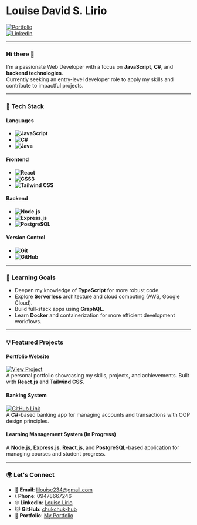 # Louise David S. Lirio  
[![Portfolio](https://img.shields.io/badge/Portfolio-Click%20Here-blue)](https://portfolio-five-vert-36.vercel.app)  
[![LinkedIn](https://img.shields.io/badge/LinkedIn-Louise%20Lirio-blue)](https://www.linkedin.com/in/louise-lirio-49165a277/)  

---

### Hi there 👋

I'm a passionate Web Developer with a focus on **JavaScript**, **C#**, and **backend technologies**.  
Currently seeking an entry-level developer role to apply my skills and contribute to impactful projects.

---

### 🚀 **Tech Stack**

#### **Languages**  
- **![JavaScript](https://img.shields.io/badge/-JavaScript-yellow)**  
- **![C#](https://img.shields.io/badge/-C%23-blue)**  
- **![Java](https://img.shields.io/badge/-Java-red)**

#### **Frontend**  
- **![React](https://img.shields.io/badge/React-61DAFB?style=flat)**  
- **![CSS3](https://img.shields.io/badge/CSS3-1572B6?style=flat)**  
- **![Tailwind CSS](https://img.shields.io/badge/Tailwind%20CSS-38B2AC?style=flat)**

#### **Backend**  
- **![Node.js](https://img.shields.io/badge/-Node.js-green)**  
- **![Express.js](https://img.shields.io/badge/-Express.js-blue)**  
- **![PostgreSQL](https://img.shields.io/badge/-PostgreSQL-blue)**

#### **Version Control**  
- **![Git](https://img.shields.io/badge/-Git-black)**  
- **![GitHub](https://img.shields.io/badge/-GitHub-gray)**

---

### 🌱 **Learning Goals**

- Deepen my knowledge of **TypeScript** for more robust code.
- Explore **Serverless** architecture and cloud computing (AWS, Google Cloud).
- Build full-stack apps using **GraphQL**.
- Learn **Docker** and containerization for more efficient development workflows.

---

### 💡 **Featured Projects**

#### **Portfolio Website**  
[![View Project](https://img.shields.io/badge/Portfolio-View%20Website-blue)](https://portfolio-five-vert-36.vercel.app)  
A personal portfolio showcasing my skills, projects, and achievements. Built with **React.js** and **Tailwind CSS**.

#### **Banking System**  
[![GitHub Link](https://img.shields.io/badge/GitHub-Banking%20System-blue)](https://github.com/lalalala-rgb/banking-system)  
A **C#**-based banking app for managing accounts and transactions with OOP design principles.

#### **Learning Management System (In Progress)**  
A **Node.js**, **Express.js**, **React.js**, and **PostgreSQL**-based application for managing courses and student progress.

---

### 🌍 **Let's Connect**

- 📧 **Email**: [lilouise234@gmail.com](mailto:lilouise234@gmail.com)
- 📞 **Phone**: 09478667246  
- 🌐 **LinkedIn**: [Louise Lirio](https://www.linkedin.com/in/louise-lirio-49165a277/)
- 🐱 **GitHub**: [chukchuk-hub](https://github.com/chukchuk-hub)  
- 📝 **Portfolio**: [My Portfolio](https://portfolio-five-vert-36.vercel.app)
